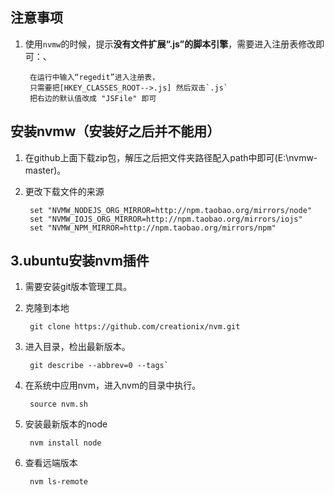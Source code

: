 ## 注意事项
1. 使用`nvmw`的时候，提示**没有文件扩展“.js”的脚本引擎**，需要进入注册表修改即可：、

		在运行中输入“regedit”进入注册表，
		只需要把[HKEY_CLASSES_ROOT-->.js] 然后双击`.js`
		把右边的默认值改成 "JSFile" 即可

## 安装nvmw（安装好之后并不能用）
1. 在github上面下载zip包，解压之后把文件夹路径配入path中即可(E:\nvmw-master)。
2. 更改下载文件的来源

		set "NVMW_NODEJS_ORG_MIRROR=http://npm.taobao.org/mirrors/node"
		set "NVMW_IOJS_ORG_MIRROR=http://npm.taobao.org/mirrors/iojs"
		set "NVMW_NPM_MIRROR=http://npm.taobao.org/mirrors/npm"

## 3.ubuntu安装nvm插件
1. 需要安装git版本管理工具。
2. 克隆到本地

		git clone https://github.com/creationix/nvm.git
3. 进入目录，检出最新版本。

		git describe --abbrev=0 --tags`
4. 在系统中应用nvm，进入nvm的目录中执行。

		source nvm.sh
5. 安装最新版本的node

		nvm install node
6. 查看远端版本

		nvm ls-remote